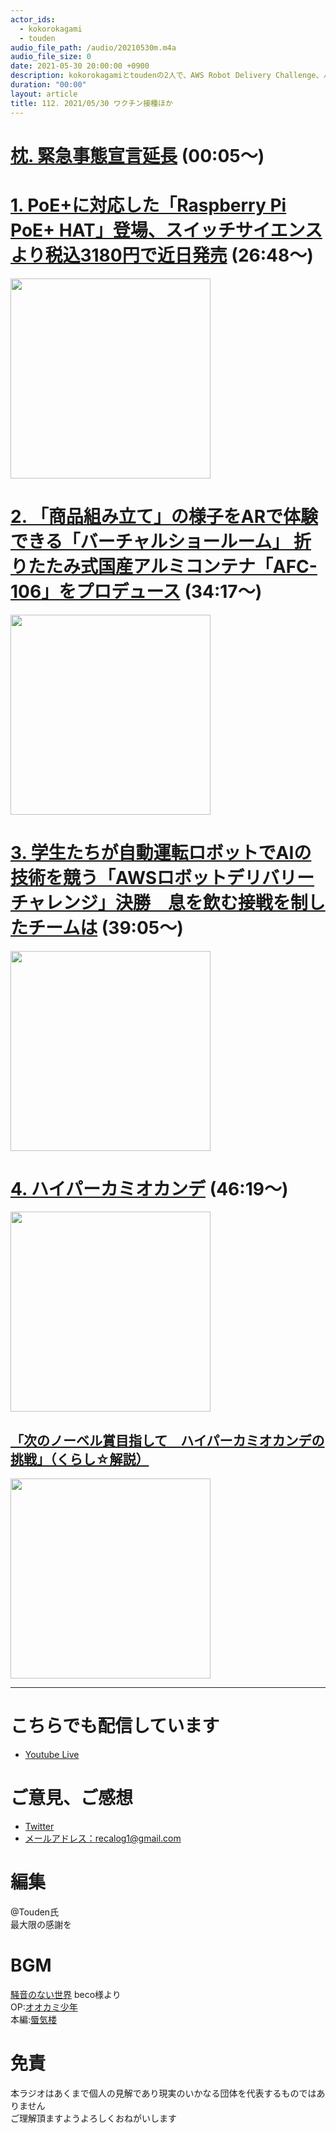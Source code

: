 ```yaml
---
actor_ids:
  - kokorokagami
  - touden
audio_file_path: /audio/20210530m.m4a
audio_file_size: 0
date: 2021-05-30 20:00:00 +0900
description: kokorokagamiとtoudenの2人で、AWS Robot Delivery Challenge、ハイパーカミオカンデ などについて話しました。
duration: "00:00"
layout: article
title: 112. 2021/05/30 ワクチン接種ほか
---
```


# [枕. 緊急事態宣言延長](https://www.bloomberg.co.jp/news/articles/2021-05-28/QTQVK9T1UM0X01) (00:05～)

# [1. PoE+に対応した「Raspberry Pi PoE+ HAT」登場、スイッチサイエンスより税込3180円で近日発売](https://jp.techcrunch.com/2021/05/25/2021-05-25-raspberrypi-porplus-hat-release/) (26:48～)

[<img src="https://jp.techcrunch.com/wp-content/uploads/2021/05/sub7-1.jpg" width="320dp">](https://jp.techcrunch.com/2021/05/25/2021-05-25-raspberrypi-porplus-hat-release/)  

# [2. 「商品組み立て」の様子をARで体験できる「バーチャルショールーム」 折りたたみ式国産アルミコンテナ「AFC-106」をプロデュース](https://robotstart.info/2021/05/11/vr-showroom-container-afc-106.html) (34:17～)

[<img src="https://robotstart.info/wp-content/uploads/2021/05/vr-showroom-AFC-106.png" width="320dp">](https://robotstart.info/2021/05/11/vr-showroom-container-afc-106.html)  

# [3. 学生たちが自動運転ロボットでAIの技術を競う「AWSロボットデリバリーチャレンジ」決勝　息を飲む接戦を制したチームは](https://robotstart.info/2021/05/11/aws-rdc2021-final-report.html) (39:05～)

[<img src="https://robotstart.info/wp-content/uploads/2021/05/aws-drc-01-00.jpg" width="320dp">](https://robotstart.info/2021/05/11/aws-rdc2021-final-report.html)  

# [4. ハイパーカミオカンデ](http://www.hyper-k.org/) (46:19～)

[<img src="http://www.hyper-k.org/img/web3rdJP-170516.jpg" width="320dp">](http://www.hyper-k.org/)  

## [「次のノーベル賞目指して　ハイパーカミオカンデの挑戦」（くらし☆解説）](https://www.nhk.or.jp/kaisetsu-blog/700/418838.html)

[<img src="http://www3.nhk.or.jp/news/special/nobelprize2019/physics/images/article_03_02_01.jpg" width="320dp">](https://www.nhk.or.jp/kaisetsu-blog/700/418838.html)  

___

# こちらでも配信しています
- [Youtube Live](https://www.youtube.com/channel/UCD1zo-WnyFdE5w0pqvKblkA)

# ご意見、ご感想
- [Twitter](https://twitter.com/recalog1)
- [メールアドレス：recalog1@gmail.com](recalog1@gmail.com)

# 編集

@Touden氏  
最大限の感謝を  

# BGM

[騒音のない世界](http://noiselessworld.net/) beco様より  
OP:[オオカミ少年](https://soundcloud.com/baron1_3/wolfboy)  
本編:[蜃気楼](https://soundcloud.com/baron1_3/shinkirou)  

# 免責

本ラジオはあくまで個人の見解であり現実のいかなる団体を代表するものではありません  
ご理解頂ますようよろしくおねがいします  